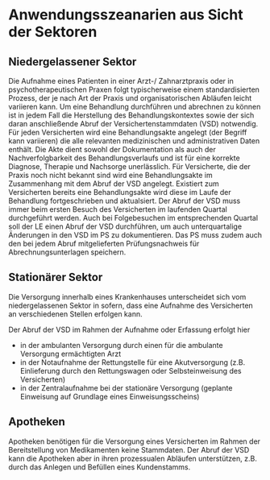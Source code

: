 # Anwendungsszeanarien aus Sicht der Sektoren

## Niedergelassener Sektor

Die Aufnahme eines Patienten in einer Arzt-/ Zahnarztpraxis oder in psychotherapeutischen Praxen folgt typischerweise einem standardisierten Prozess, der je nach Art der Praxis und organisatorischen Abläufen leicht variieren kann. Um eine Behandlung durchführen und abrechnen zu können ist in jedem Fall die Herstellung des Behandlungskontextes sowie der sich daran anschließende Abruf der Versichertenstammdaten (VSD) notwendig.
Für jeden Versicherten wird eine Behandlungsakte angelegt (der Begriff kann variieren) die alle relevanten medizinischen und administrativen Daten enthält. Die Akte dient sowohl der Dokumentation als auch der Nachverfolgbarkeit des Behandlungsverlaufs und ist für eine korrekte Diagnose, Therapie und Nachsorge unerlässlich.
Für Versicherte, die der Praxis noch nicht bekannt sind wird eine Behandlungsakte im Zusammenhang mit dem Abruf der VSD angelegt.
Existiert zum Versicherten bereits eine Behandlungsakte wird diese im Laufe der Behandlung fortgeschrieben und aktualsiert.
Der Abruf der VSD muss immer beim ersten Besuch des Versicherten im laufenden Quartal durchgeführt werden. Auch bei Folgebesuchen im entsprechenden Quartal soll der LE einen Abruf der VSD durchführen, um auch unterquartalige Änderungen in den VSD im PS zu dokumentieren.
Das PS muss zudem auch den bei jedem Abruf mitgelieferten Prüfungsnachweis für Abrechnungsunterlagen speichern. 


## Stationärer Sektor

Die Versorgung innerhalb eines Krankenhauses unterscheidet sich vom niedergelassenen Sektor in sofern, dass eine Aufnahme des Versicherten an verschiedenen Stellen erfolgen kann. 

Der Abruf der VSD im Rahmen der Aufnahme oder Erfassung erfolgt hier
- in der ambulanten Versorgung durch einen für die ambulante Versorgung ermächtigten Arzt
- in der Notaufnahme der Rettungstelle für eine Akutversorgung (z.B. Einlieferung durch den Rettungswagen oder Selbsteinweisung des Versicherten)
- in der Zentralaufnahme bei der stationäre Versorgung (geplante Einweisung auf Grundlage eines Einweisungsscheins)


## Apotheken

Apotheken benötigen für die Versorgung eines Versicherten im Rahmen der Bereitstellung von Medikamenten  keine Stammdaten. Der Abruf der VSD kann die Apotheken aber in ihren prozessualen Abläufen unterstützen, z.B. durch das Anlegen und Befüllen eines Kundenstamms.  

